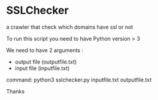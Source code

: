 # SSLChecker
a crawler that check which domains have ssl or not

To run this script you need to have Python version > 3



We need to have 2 arguments :

* output file (outputfile.txt)
* input file (inputfile.txt)




command:
python3 sslchecker.py inputfile.txt outputfile.txt

Thanks
